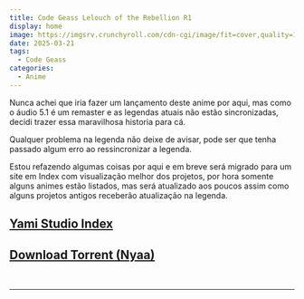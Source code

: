 ```yaml
---
title: Code Geass Lelouch of the Rebellion R1
display: home
image: https://imgsrv.crunchyroll.com/cdn-cgi/image/fit=cover,quality=100,width=1920/keyart/GY2P9ED0Y-backdrop_wide
date: 2025-03-21
tags:
  - Code Geass
categories:
  - Anime
---
```


Nunca achei que iria fazer um lançamento deste anime por aqui, mas como o áudio 5.1 é um remaster e as legendas atuais não estão sincronizadas, decidi trazer essa maravilhosa historia para cá.

Qualquer problema na legenda não deixe de avisar, pode ser que tenha passado algum erro ao ressincronizar a legenda.

Estou refazendo algumas coisas por aqui e em breve será migrado para um site em Index com visualização melhor dos projetos, por hora somente alguns animes estão listados, mas será atualizado aos poucos assim como alguns projetos antigos receberão atualização na legenda.

## **[Yami Studio Index](https://index.yami-s.com/#anime-code-geass-lelouch-of-the-rebellion-r1)**
## **[Download Torrent (Nyaa)](https://nyaa.si/view/1950706)**

<br><hr><br>
<Disqus/>

